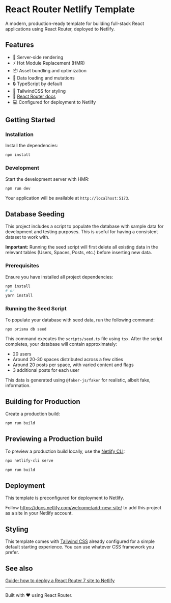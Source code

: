 # React Router Netlify Template

A modern, production-ready template for building full-stack React applications using React Router,
deployed to Netlify.

## Features

- 🚀 Server-side rendering
- ⚡️ Hot Module Replacement (HMR)
- 📦 Asset bundling and optimization
- 🔄 Data loading and mutations
- 🔒 TypeScript by default
- 🎉 TailwindCSS for styling
- 📖 [React Router docs](https://reactrouter.com/)
- 💻 Configured for deployment to Netlify

## Getting Started

### Installation

Install the dependencies:

```bash
npm install
```

### Development

Start the development server with HMR:

```bash
npm run dev
```

Your application will be available at `http://localhost:5173`.

## Database Seeding

This project includes a script to populate the database with sample data for development and testing purposes. This is useful for having a consistent dataset to work with.

**Important:** Running the seed script will first delete all existing data in the relevant tables (Users, Spaces, Posts, etc.) before inserting new data.

### Prerequisites

Ensure you have installed all project dependencies:

```bash
npm install
# or
yarn install
```

### Running the Seed Script

To populate your database with seed data, run the following command:

```bash
npx prisma db seed
```

This command executes the `scripts/seed.ts` file using `tsx`. After the script completes, your database will contain approximately:

*   20 users
*   Around 20-30 spaces distributed across a few cities
*   Around 20 posts per space, with varied content and flags
*   3 additional posts for each user

This data is generated using `@faker-js/faker` for realistic, albeit fake, information.

## Building for Production

Create a production build:

```bash
npm run build
```

## Previewing a Production build

To preview a production build locally, use the [Netlify CLI](https://cli.netlify.com):

```bash
npx netlify-cli serve
```

```bash
npm run build
```

## Deployment

This template is preconfigured for deployment to Netlify.

Follow <https://docs.netlify.com/welcome/add-new-site/> to add this project as a site
in your Netlify account.

## Styling

This template comes with [Tailwind CSS](https://tailwindcss.com/) already configured for a simple default starting experience. You can use whatever CSS framework you prefer.

## See also

[Guide: how to deploy a React Router 7 site to Netlify](https://developers.netlify.com/guides/how-to-deploy-a-react-router-7-site-to-netlify/)

---

Built with ❤️ using React Router.
